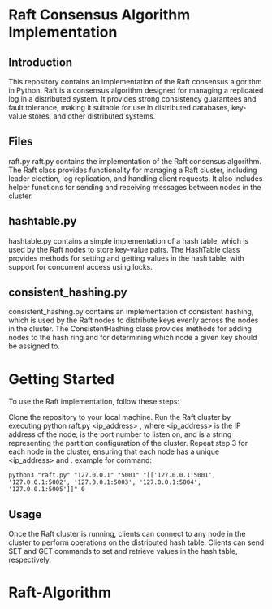 # Raft Consensus Algorithm Implementation
## Introduction
This repository contains an implementation of the Raft consensus algorithm in Python. Raft is a consensus algorithm designed for managing a replicated log in a distributed system. It provides strong consistency guarantees and fault tolerance, making it suitable for use in distributed databases, key-value stores, and other distributed systems.

## Files
raft.py
raft.py contains the implementation of the Raft consensus algorithm. The Raft class provides functionality for managing a Raft cluster, including leader election, log replication, and handling client requests. It also includes helper functions for sending and receiving messages between nodes in the cluster.

## hashtable.py
hashtable.py contains a simple implementation of a hash table, which is used by the Raft nodes to store key-value pairs. The HashTable class provides methods for setting and getting values in the hash table, with support for concurrent access using locks.

## consistent_hashing.py
consistent_hashing.py contains an implementation of consistent hashing, which is used by the Raft nodes to distribute keys evenly across the nodes in the cluster. The ConsistentHashing class provides methods for adding nodes to the hash ring and for determining which node a given key should be assigned to.

# Getting Started
To use the Raft implementation, follow these steps:

Clone the repository to your local machine.
Run the Raft cluster by executing python raft.py <ip_address> <port> <partitions>, where <ip_address> is the IP address of the node, <port> is the port number to listen on, and <partitions> is a string representing the partition configuration of the cluster.
Repeat step 3 for each node in the cluster, ensuring that each node has a unique <ip_address> and <port>.
example for command: 

    python3 "raft.py" "127.0.0.1" "5001" "[['127.0.0.1:5001', '127.0.0.1:5002', '127.0.0.1:5003', '127.0.0.1:5004', '127.0.0.1:5005']]" 0 

## Usage
Once the Raft cluster is running, clients can connect to any node in the cluster to perform operations on the distributed hash table. Clients can send SET and GET commands to set and retrieve values in the hash table, respectively.

# Raft-Algorithm
